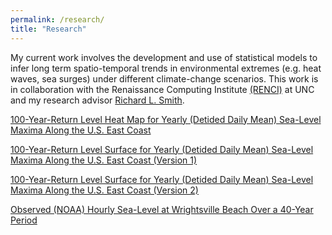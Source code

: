 ```yaml
---
permalink: /research/
title: "Research"
---
```


My current work involves the development and use of statistical models to infer long term spatio-temporal trends in environmental extremes (e.g. heat waves, sea surges) under different climate-change scenarios. This work is in collaboration with the Renaissance Computing Institute [(RENCI)](https://renci.org/) at UNC and my research advisor [Richard L. Smith](https://sph.unc.edu/adv_profile/richard-smith-phd/.).

[100-Year-Return Level Heat Map for Yearly (Detided Daily Mean) Sea-Level Maxima Along the U.S. East Coast](/images/research/reanalysis-heatmap.html)

[100-Year-Return Level Surface for Yearly (Detided Daily Mean) Sea-Level Maxima Along the U.S. East Coast (Version 1)](/images/research/100-return-level-surface-a.html)

[100-Year-Return Level Surface for Yearly (Detided Daily Mean) Sea-Level Maxima Along the U.S. East Coast (Version 2)](/images/research/100-return-level-surface-b.html)

[Observed (NOAA) Hourly Sea-Level at Wrightsville Beach Over a 40-Year Period](/images/research/hourly-year-detided-ADCIRC-wrighstville.gif)


